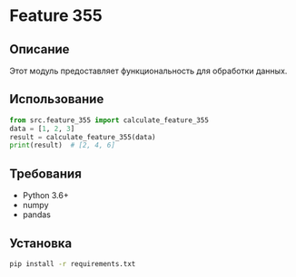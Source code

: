 # Feature 355
## Описание
Этот модуль предоставляет функциональность для обработки данных.
## Использование
```python
from src.feature_355 import calculate_feature_355
data = [1, 2, 3]
result = calculate_feature_355(data)
print(result)  # [2, 4, 6]
```
## Требования
- Python 3.6+
- numpy
- pandas
## Установка
```bash
pip install -r requirements.txt
```